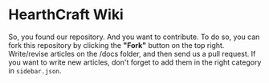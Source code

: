 # HearthCraft Wiki

So, you found our repository. And you want to contribute. To do so, you can fork this repository by clicking the **"Fork"** button on the top right. Write/revise articles on the /docs folder, and then send us a pull request. If you want to write new articles, don't forget to add them in the right category in `sidebar.json`. 
